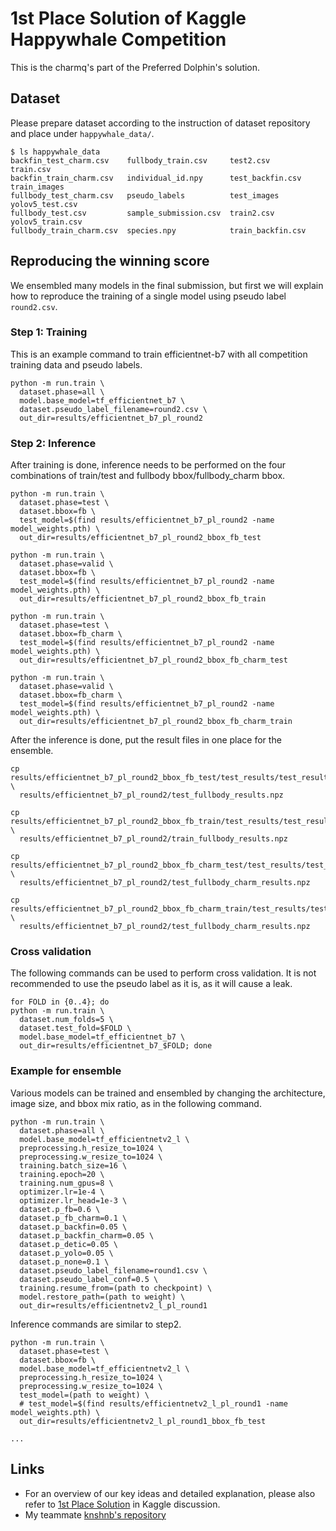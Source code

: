 # 1st Place Solution of Kaggle Happywhale Competition
This is the charmq's part of the Preferred Dolphin's solution.

## Dataset
Please prepare dataset according to the instruction of dataset repository and place under `happywhale_data/`.
```
$ ls happywhale_data
backfin_test_charm.csv    fullbody_train.csv     test2.csv          train.csv
backfin_train_charm.csv   individual_id.npy      test_backfin.csv   train_images
fullbody_test_charm.csv   pseudo_labels          test_images        yolov5_test.csv
fullbody_test.csv         sample_submission.csv  train2.csv         yolov5_train.csv
fullbody_train_charm.csv  species.npy            train_backfin.csv
```

## Reproducing the winning score
We ensembled many models in the final submission, but first we will explain how to reproduce the training of a single model using pseudo label `round2.csv`.

### Step 1: Training
This is an example command to train efficientnet-b7 with all competition training data and pseudo labels.
```
python -m run.train \
  dataset.phase=all \
  model.base_model=tf_efficientnet_b7 \
  dataset.pseudo_label_filename=round2.csv \
  out_dir=results/efficientnet_b7_pl_round2
```

### Step 2: Inference
After training is done, inference needs to be performed on the four combinations of train/test and fullbody bbox/fullbody_charm bbox.
```
python -m run.train \
  dataset.phase=test \
  dataset.bbox=fb \
  test_model=$(find results/efficientnet_b7_pl_round2 -name model_weights.pth) \
  out_dir=results/efficientnet_b7_pl_round2_bbox_fb_test

python -m run.train \
  dataset.phase=valid \
  dataset.bbox=fb \
  test_model=$(find results/efficientnet_b7_pl_round2 -name model_weights.pth) \
  out_dir=results/efficientnet_b7_pl_round2_bbox_fb_train

python -m run.train \
  dataset.phase=test \
  dataset.bbox=fb_charm \
  test_model=$(find results/efficientnet_b7_pl_round2 -name model_weights.pth) \
  out_dir=results/efficientnet_b7_pl_round2_bbox_fb_charm_test

python -m run.train \
  dataset.phase=valid \
  dataset.bbox=fb_charm \
  test_model=$(find results/efficientnet_b7_pl_round2 -name model_weights.pth) \
  out_dir=results/efficientnet_b7_pl_round2_bbox_fb_charm_train
```

After the inference is done, put the result files in one place for the ensemble.
```
cp results/efficientnet_b7_pl_round2_bbox_fb_test/test_results/test_results.npz \
  results/efficientnet_b7_pl_round2/test_fullbody_results.npz

cp results/efficientnet_b7_pl_round2_bbox_fb_train/test_results/test_results.npz \
  results/efficientnet_b7_pl_round2/train_fullbody_results.npz

cp results/efficientnet_b7_pl_round2_bbox_fb_charm_test/test_results/test_results.npz \
  results/efficientnet_b7_pl_round2/test_fullbody_charm_results.npz

cp results/efficientnet_b7_pl_round2_bbox_fb_charm_train/test_results/test_results.npz \
  results/efficientnet_b7_pl_round2/test_fullbody_charm_results.npz
```

### Cross validation
The following commands can be used to perform cross validation. It is not recommended to use the pseudo label as it is, as it will cause a leak.
```
for FOLD in {0..4}; do
python -m run.train \
  dataset.num_folds=5 \
  dataset.test_fold=$FOLD \
  model.base_model=tf_efficientnet_b7 \
  out_dir=results/efficientnet_b7_$FOLD; done
```

### Example for ensemble
Various models can be trained and ensembled by changing the architecture, image size, and bbox mix ratio, as in the following command.
```
python -m run.train \
  dataset.phase=all \
  model.base_model=tf_efficientnetv2_l \
  preprocessing.h_resize_to=1024 \
  preprocessing.w_resize_to=1024 \
  training.batch_size=16 \
  training.epoch=20 \
  training.num_gpus=8 \
  optimizer.lr=1e-4 \
  optimizer.lr_head=1e-3 \
  dataset.p_fb=0.6 \
  dataset.p_fb_charm=0.1 \
  dataset.p_backfin=0.05 \
  dataset.p_backfin_charm=0.05 \
  dataset.p_detic=0.05 \
  dataset.p_yolo=0.05 \
  dataset.p_none=0.1 \
  dataset.pseudo_label_filename=round1.csv \
  dataset.pseudo_label_conf=0.5 \
  training.resume_from=(path to checkpoint) \
  model.restore_path=(path to weight) \
  out_dir=results/efficientnetv2_l_pl_round1
```
Inference commands are similar to step2.
```
python -m run.train \
  dataset.phase=test \
  dataset.bbox=fb \
  model.base_model=tf_efficientnetv2_l \
  preprocessing.h_resize_to=1024 \
  preprocessing.w_resize_to=1024 \
  test_model=(path to weight) \
  # test_model=$(find results/efficientnetv2_l_pl_round1 -name model_weights.pth) \
  out_dir=results/efficientnetv2_l_pl_round1_bbox_fb_test

...
```

## Links
- For an overview of our key ideas and detailed explanation, please also refer to [1st Place Solution](https://www.kaggle.com/competitions/happy-whale-and-dolphin/discussion/320192) in Kaggle discussion.
- My teammate [knshnb's repository](https://github.com/knshnb/kaggle-happywhale-1st-place)
